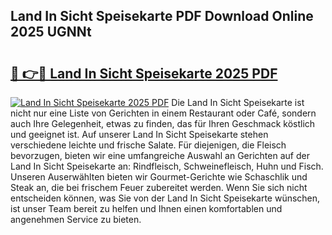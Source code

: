 ## Land In Sicht Speisekarte PDF Download Online 2025 UGNNt

# <h2><a href="http://gca2pjf.nevu.top/?p=Land+In+Sicht+Speisekarte">🔗 👉🔴 Land In Sicht Speisekarte 2025 PDF</a></h2>

[![Land In Sicht Speisekarte 2025 PDF](https://i.imgur.com/dBaPXMq.png)](http://gca2pjf.nevu.top/?p=Land+In+Sicht+Speisekarte)
Die Land In Sicht Speisekarte ist nicht nur eine Liste von Gerichten in einem Restaurant oder Café, sondern auch Ihre Gelegenheit, etwas zu finden, das für Ihren Geschmack köstlich und geeignet ist. Auf unserer Land In Sicht Speisekarte stehen verschiedene leichte und frische Salate. Für diejenigen, die Fleisch bevorzugen, bieten wir eine umfangreiche Auswahl an Gerichten auf der Land In Sicht Speisekarte an: Rindfleisch, Schweinefleisch, Huhn und Fisch. Unseren Auserwählten bieten wir Gourmet-Gerichte wie Schaschlik und Steak an, die bei frischem Feuer zubereitet werden. Wenn Sie sich nicht entscheiden können, was Sie von der Land In Sicht Speisekarte wünschen, ist unser Team bereit zu helfen und Ihnen einen komfortablen und angenehmen Service zu bieten.
